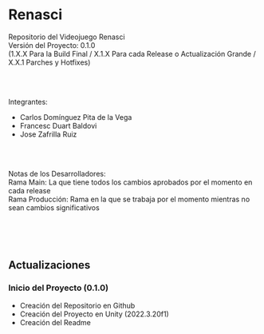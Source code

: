 # Renasci
Repositorio del Videojuego Renasci <br>
Versión del Proyecto: 0.1.0 <br>
(1.X.X Para la Build Final / X.1.X Para cada Release o Actualización Grande / X.X.1 Parches y Hotfixes)

<br><br>

Integrantes: 
* Carlos Domínguez Pita de la Vega
* Francesc Duart Baldovi
* Jose Zafrilla Ruiz

<br><br>

Notas de los Desarrolladores: <br>
Rama Main: La que tiene todos los cambios aprobados por el momento en cada release <br>
Rama Producción: Rama en la que se trabaja por el momento mientras no sean cambios significativos <br>

<br><br><br>

## Actualizaciones
### Inicio del Proyecto (0.1.0)
* Creación del Repositorio en Github
* Creación del Proyecto en Unity (2022.3.20f1)
* Creación del Readme

